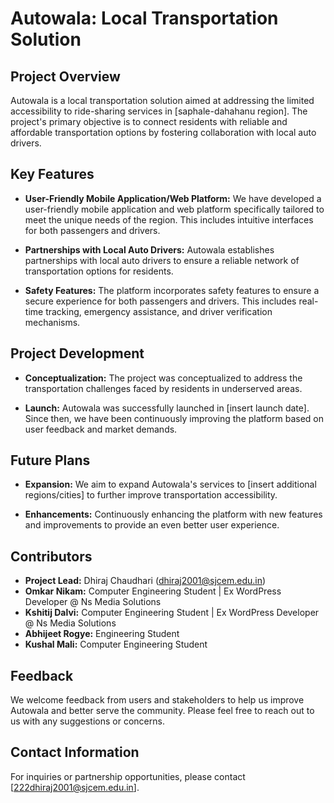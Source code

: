 # Autowala: Local Transportation Solution

## Project Overview

Autowala is a local transportation solution aimed at addressing the limited accessibility to ride-sharing services in [saphale-dahahanu region]. The project's primary objective is to connect residents with reliable and affordable transportation options by fostering collaboration with local auto drivers.

## Key Features

- **User-Friendly Mobile Application/Web Platform:** We have developed a user-friendly mobile application and web platform specifically tailored to meet the unique needs of the region. This includes intuitive interfaces for both passengers and drivers.

- **Partnerships with Local Auto Drivers:** Autowala establishes partnerships with local auto drivers to ensure a reliable network of transportation options for residents.

- **Safety Features:** The platform incorporates safety features to ensure a secure experience for both passengers and drivers. This includes real-time tracking, emergency assistance, and driver verification mechanisms.

## Project Development

- **Conceptualization:** The project was conceptualized to address the transportation challenges faced by residents in underserved areas.

- **Launch:** Autowala was successfully launched in [insert launch date]. Since then, we have been continuously improving the platform based on user feedback and market demands.

## Future Plans

- **Expansion:** We aim to expand Autowala's services to [insert additional regions/cities] to further improve transportation accessibility.

- **Enhancements:** Continuously enhancing the platform with new features and improvements to provide an even better user experience.

## Contributors

- **Project Lead:** Dhiraj Chaudhari (dhiraj2001@sjcem.edu.in)
- **Omkar Nikam:** Computer Engineering Student | Ex WordPress Developer @ Ns Media Solutions 
- **Kshitij Dalvi:** Computer Engineering Student | Ex WordPress Developer @ Ns Media Solutions 
- **Abhijeet Rogye:** Engineering Student
- **Kushal Mali:** Computer Engineering Student 


## Feedback

We welcome feedback from users and stakeholders to help us improve Autowala and better serve the community. Please feel free to reach out to us with any suggestions or concerns.

## Contact Information

For inquiries or partnership opportunities, please contact [222dhiraj2001@sjcem.edu.in].

